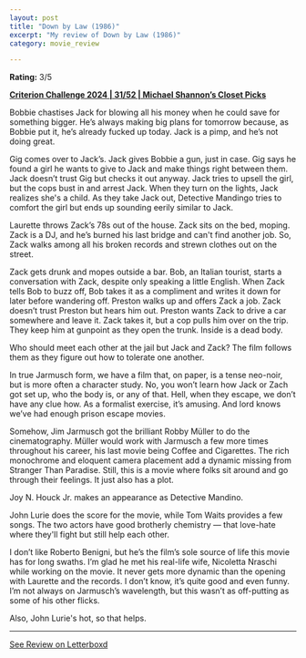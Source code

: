 ```yaml
---
layout: post
title: "Down by Law (1986)"
excerpt: "My review of Down by Law (1986)"
category: movie_review

---
```


**Rating:** 3/5

<b><a href="https://boxd.it/qWjuA/detail">Criterion Challenge 2024 | 31/52 | Michael Shannon’s Closet Picks</a></b>

Bobbie chastises Jack for blowing all his money when he could save for something bigger. He’s always making big plans for tomorrow because, as Bobbie put it, he’s already fucked up today. Jack is a pimp, and he’s not doing great.

Gig comes over to Jack’s. Jack gives Bobbie a gun, just in case. Gig says he found a girl he wants to give to Jack and make things right between them. Jack doesn’t trust Gig but checks it out anyway. Jack tries to upsell the girl, but the cops bust in and arrest Jack. When they turn on the lights, Jack realizes she's a child. As they take Jack out, Detective Mandingo tries to comfort the girl but ends up sounding eerily similar to Jack.

Laurette throws Zack’s 78s out of the house. Zack sits on the bed, moping. Zack is a DJ, and he’s burned his last bridge and can't find another job. So, Zack walks among all his broken records and strewn clothes out on the street.

Zack gets drunk and mopes outside a bar. Bob, an Italian tourist, starts a conversation with Zack, despite only speaking a little English. When Zack tells Bob to buzz off, Bob takes it as a compliment and writes it down for later before wandering off. Preston walks up and offers Zack a job. Zack doesn’t trust Preston but hears him out. Preston wants Zack to drive a car somewhere and leave it. Zack takes it, but a cop pulls him over on the trip. They keep him at gunpoint as they open the trunk. Inside is a dead body.

Who should meet each other at the jail but Jack and Zack? The film follows them as they figure out how to tolerate one another.

In true Jarmusch form, we have a film that, on paper, is a tense neo-noir, but is more often a character study. No, you won’t learn how Jack or Zach got set up, who the body is, or any of that. Hell, when they escape, we don’t have any clue how. As a formalist exercise, it’s amusing. And lord knows we’ve had enough prison escape movies. 

Somehow, Jim Jarmusch got the brilliant Robby Müller to do the cinematography. Müller would work with Jarmusch a few more times throughout his career, his last movie being Coffee and Cigarettes. The rich monochrome and eloquent camera placement add a dynamic missing from Stranger Than Paradise. Still, this is a movie where folks sit around and go through their feelings. It just also has a plot.

Joy N. Houck Jr. makes an appearance as Detective Mandino. 

John Lurie does the score for the movie, while Tom Waits provides a few songs. The two actors have good brotherly chemistry — that love-hate where they'll fight but still help each other.

I don’t like Roberto Benigni, but he’s the film’s sole source of life this movie has for long swaths. I’m glad he met his real-life wife, Nicoletta Nraschi while working on the movie. It never gets more dynamic than the opening with Laurette and the records. I don’t know, it’s quite good and even funny. I’m not always on Jarmusch’s wavelength, but this wasn’t as off-putting as some of his other flicks.

Also, John Lurie's hot, so that helps.

<hr>

[See Review on Letterboxd](https://boxd.it/6Zsco3)
